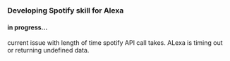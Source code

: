 ### Developing Spotify skill for Alexa

#### in progress...

current issue with length of time spotify API call takes. ALexa is timing out or returning undefined data.
